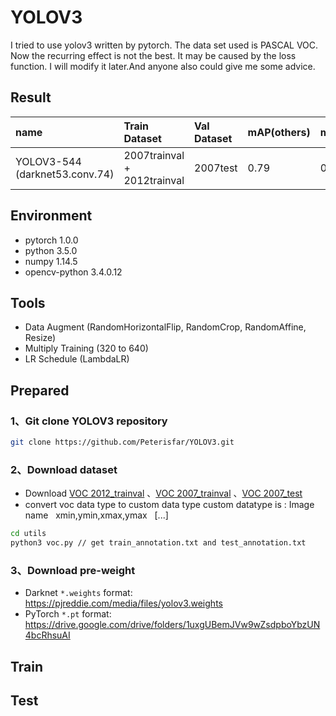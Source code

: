 # YOLOV3
I tried to use yolov3 written by pytorch. The data set used is PASCAL VOC. Now the recurring effect is not the best. 
It may be caused by the loss function.  I will modify it later.And anyone also could give me some advice.
## Result
| name | Train Dataset | Val Dataset | mAP(others) | mAP(mine) | 
| :----- | :----- | :------ | :----- | :-----|
| YOLOV3-544<br>(darknet53.conv.74)</br> | 2007trainval + 2012trainval | 2007test | 0.79 | 0.57 |

## Environment
* pytorch 1.0.0
* python 3.5.0
* numpy 1.14.5
* opencv-python 3.4.0.12

## Tools
* Data Augment (RandomHorizontalFlip, RandomCrop, RandomAffine, Resize)
* Multiply Training (320 to 640)
* LR Schedule (LambdaLR)

## Prepared
### 1、Git clone YOLOV3 repository 
```Bash
git clone https://github.com/Peterisfar/YOLOV3.git
```
### 2、Download dataset
* Download [VOC 2012_trainval](http://host.robots.ox.ac.uk/pascal/VOC/voc2012/VOCtrainval_11-May-2012.tar)
       、[VOC 2007_trainval](http://host.robots.ox.ac.uk/pascal/VOC/voc2007/VOCtrainval_06-Nov-2007.tar)
       、[VOC 2007_test](http://host.robots.ox.ac.uk/pascal/VOC/voc2007/VOCtest_06-Nov-2007.tar)
* convert voc data type to custom data type
custom datatype is : Image name &nbsp; xmin,ymin,xmax,ymax &nbsp; \[...]
```Bash
cd utils
python3 voc.py // get train_annotation.txt and test_annotation.txt
```
### 3、Download pre-weight 
* Darknet `*.weights` format: https://pjreddie.com/media/files/yolov3.weights
* PyTorch `*.pt` format: https://drive.google.com/drive/folders/1uxgUBemJVw9wZsdpboYbzUN4bcRhsuAI

## Train
## Test
